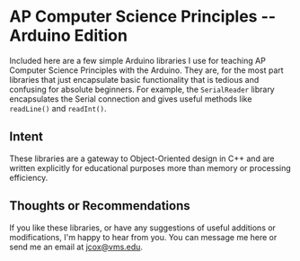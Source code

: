 # AP Computer Science Principles -- Arduino Edition
Included here are a few simple Arduino libraries I use for teaching AP Computer Science Principles with the Arduino.  They are, for the most part libraries that just encapsulate basic functionality that is tedious and confusing for absolute beginners.  For example, the `SerialReader` library encapsulates the Serial connection and gives useful methods like `readLine()` and `readInt()`.
## Intent
These libraries are a gateway to Object-Oriented design in C++ and are written explicitly for educational purposes more than memory or processing efficiency.
## Thoughts or Recommendations
If you like these libraries, or have any suggestions of useful additions or modifications, I'm happy to hear from you.  You can message me here or send me an email at [jcox@vms.edu](mailto://jcox@vms.edu).
